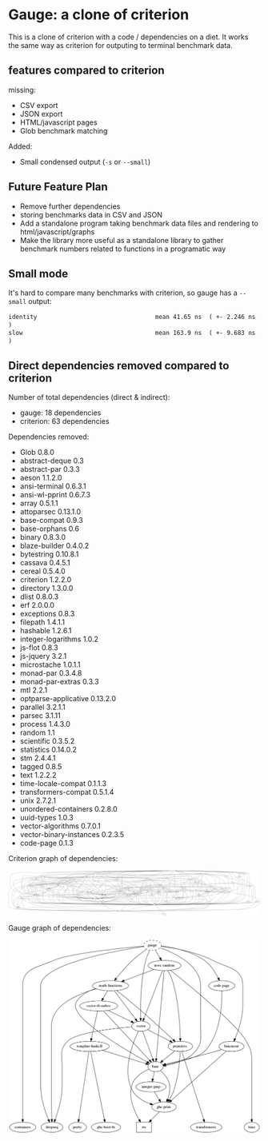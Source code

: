 # Gauge: a clone of criterion

This is a clone of criterion with a code / dependencies on a diet. It works the same way as criterion
for outputing to terminal benchmark data.

## features compared to criterion

missing:

* CSV export
* JSON export
* HTML/javascript pages
* Glob benchmark matching

Added:

* Small condensed output (`-s` or `--small`)

## Future Feature Plan

* Remove further dependencies
* storing benchmarks data in CSV and JSON
* Add a standalone program taking benchmark data files and rendering to html/javascript/graphs
* Make the library more useful as a standalone library to gather benchmark numbers related to functions in a programatic way

## Small mode

It's hard to compare many benchmarks with criterion, so gauge has a `--small` output:

```
identity                                 mean 41.65 ns  ( +- 2.246 ns  )
slow                                     mean 163.9 ns  ( +- 9.683 ns  )
```

## Direct dependencies removed compared to criterion

Number of total dependencies (direct & indirect):

* gauge: 18 dependencies
* criterion: 63 dependencies

Dependencies removed:

* Glob 0.8.0
* abstract-deque 0.3
* abstract-par 0.3.3
* aeson 1.1.2.0
* ansi-terminal 0.6.3.1
* ansi-wl-pprint 0.6.7.3
* array 0.5.1.1
* attoparsec 0.13.1.0
* base-compat 0.9.3
* base-orphans 0.6
* binary 0.8.3.0
* blaze-builder 0.4.0.2
* bytestring 0.10.8.1
* cassava 0.4.5.1
* cereal 0.5.4.0
* criterion 1.2.2.0
* directory 1.3.0.0
* dlist 0.8.0.3
* erf 2.0.0.0
* exceptions 0.8.3
* filepath 1.4.1.1
* hashable 1.2.6.1
* integer-logarithms 1.0.2
* js-flot 0.8.3
* js-jquery 3.2.1
* microstache 1.0.1.1
* monad-par 0.3.4.8
* monad-par-extras 0.3.3
* mtl 2.2.1
* optparse-applicative 0.13.2.0
* parallel 3.2.1.1
* parsec 3.1.11
* process 1.4.3.0
* random 1.1
* scientific 0.3.5.2
* statistics 0.14.0.2
* stm 2.4.4.1
* tagged 0.8.5
* text 1.2.2.2
* time-locale-compat 0.1.1.3
* transformers-compat 0.5.1.4
* unix 2.7.2.1
* unordered-containers 0.2.8.0
* uuid-types 1.0.3
* vector-algorithms 0.7.0.1
* vector-binary-instances 0.2.3.5
* code-page 0.1.3

Criterion graph of dependencies:

![Criterion](/.README.imgs/criterion.png)

Gauge graph of dependencies:

![Gauge](/.README.imgs/gauge.png)

